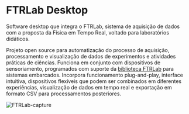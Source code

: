 # FTRLab Desktop

Software desktop que integra o FTRLab, sistema de aquisição de dados com a proposta da Física em Tempo Real, voltado para laboratórios didáticos.

Projeto open source para automatização do processo de aquisição, processamento e visualização de dados de experimentos e atividades práticas de ciências.
Funciona em conjunto com dispositivos de sensoriamento, programados com suporte da [biblioteca FTRLab](https://github.com/renanrms/FTR-Lab-Embarcado) para sistemas embarcados.
Incorpora funcionamento plug-and-play, interface intuitiva, dispositivos flexíveis que podem ser combinados em diferentes experiências, visualização de dados em tempo real e exportação em formato CSV para processamentos posteriores.

![FTRLab-capture](https://github.com/renanrms/FTRLab-desktop/assets/34728048/11425ec6-2210-4ce6-9c62-a331a063d33c)
